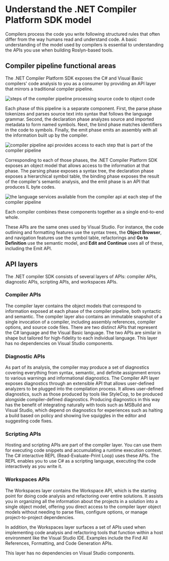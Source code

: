
# Understand the .NET Compiler Platform SDK model

Compilers process the code you write following structured rules that often
differ from the way humans read and understand code. A basic understanding
of the model used by compilers is essential to understanding the APIs
you use when building Roslyn-based tools.

## Compiler pipeline functional areas

The .NET Compiler Platform SDK exposes the C# and Visual Basic compilers' code analysis to you
as a consumer by providing an API layer that mirrors a traditional compiler
pipeline.

![steps of the compiler pipeline processing source code to object code](media/compiler-api-model/compiler-pipeline.png)

Each phase of this pipeline is a separate component. First, the
parse phase tokenizes and parses source text into syntax that follows
the language grammar. Second, the declaration phase analyzes source and
imported metadata to form named symbols. Next, the bind phase matches identifiers
in the code to symbols. Finally, the emit phase emits an assembly with
all the information built up by the compiler.

![compiler pipeline api provides access to each step that is part of the compiler pipeline](media/compiler-api-model/compiler-pipeline-api.png)

Corresponding to each of those phases, the .NET Compiler Platform SDK exposes an
object model that allows access to the information at that phase. The parsing
phase exposes a syntax tree, the declaration phase exposes a hierarchical
symbol table, the binding phase exposes the result of the compiler's semantic
analysis, and the emit phase is an API that produces IL byte codes.

![the language services available from the compiler api at each step of the compiler pipeline](media/compiler-api-model/compiler-pipeline-lang-svc.png)

Each compiler combines these components together as a single end-to-end whole.

These APIs are the same ones used by Visual Studio. For instance, the code
outlining and formatting features use the syntax trees, the **Object Browser**,
and navigation features use the symbol table, refactorings
and **Go to Definition** use the semantic model, and **Edit and Continue** uses all of
these, including the Emit API.

## API layers

The .NET compiler SDK consists of several layers of APIs: compiler
APIs, diagnostic APIs, scripting APIs, and workspaces APIs.

### Compiler APIs

The compiler layer contains the object models that correspond to
information exposed at each phase of the compiler pipeline, both syntactic
and semantic. The compiler layer also contains an immutable snapshot of a
single invocation of a compiler, including assembly references, compiler
options, and source code files. There are two distinct APIs that represent
the C# language and the Visual Basic language. The two APIs are similar
in shape but tailored for high-fidelity to each individual language. This
layer has no dependencies on Visual Studio components.

### Diagnostic APIs

As part of its analysis, the compiler may produce a set of diagnostics
covering everything from syntax, semantic, and definite assignment errors
to various warnings and informational diagnostics. The Compiler API layer
exposes diagnostics through an extensible API that allows user-defined
analyzers to be plugged into the compilation process. It allows user-defined
diagnostics, such as those produced by tools like StyleCop, to be
produced alongside compiler-defined diagnostics. Producing diagnostics in this
way has the benefit of integrating naturally with tools such as MSBuild
and Visual Studio, which depend on diagnostics for experiences such as
halting a build based on policy and showing live squiggles in the editor
and suggesting code fixes.

### Scripting APIs

Hosting and scripting APIs are part of the compiler layer. You can use them
for executing code snippets and accumulating a runtime execution context.
The C# interactive REPL (Read-Evaluate-Print Loop) uses these APIs. The REPL
enables you to use C# as a scripting language, executing the code interactively
as you write it.

### Workspaces APIs

The Workspaces layer contains the Workspace API, which is the starting
point for doing code analysis and refactoring over entire solutions. It
assists you in organizing all the information about the projects in a
solution into a single object model, offering you direct access to the compiler
layer object models without needing to parse files, configure options, or
manage project-to-project dependencies.

In addition, the Workspaces layer surfaces a set of APIs used
when implementing code analysis and refactoring tools that function within
a host environment like the Visual Studio IDE. Examples include the Find All References,
Formatting, and Code Generation APIs.

This layer has no dependencies on Visual Studio components.
